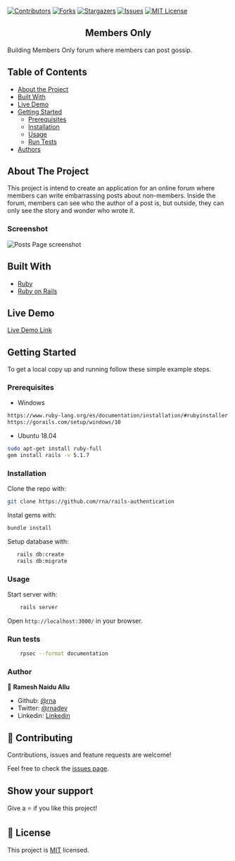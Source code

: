 
<!-- PROJECT SHIELDS -->
<!--
*** I'm using markdown "reference style" links for readability.
*** Reference links are enclosed in brackets [ ] instead of parentheses ( ).
*** See the bottom of this document for the declaration of the reference variables
*** for contributors-url, forks-url, etc. This is an optional, concise syntax you may use.
*** https://www.markdownguide.org/basic-syntax/#reference-style-links
-->

[![Contributors][contributors-shield]][contributors-url]
[![Forks][forks-shield]][forks-url]
[![Stargazers][stars-shield]][stars-url]
[![Issues][issues-shield]][issues-url]
[![MIT License][license-shield]][license-url]


<p align="center">
  <h2 class ="norse" align="center" style="@font-face {font-family: 'Norse'; src: url('/fonts/Norse.otf'); font-family:'Norse'}">Members Only</h2>
</p>

Building Members Only forum where members can post gossip.

## Table of Contents

- [About the Project](#about-the-project)
- [Built With](#built-with)
- [Live Demo](#live-demo)
- [Getting Started](#getting-started)
  * [Prerequisites](#prerequisites)
  * [Installation](#installation)
  * [Usage](#usage)
  * [Run Tests](#run-tests)
- [Authors](#authors)

<!-- - [Acknowledgements](#acknowledgements) -->

## About The Project
This project is intend to create an application for an online forum where members can write embarrassing posts about non-members. Inside the forum, members can see who the author of a post is, but outside, they can only see the story and wonder who wrote it.

### Screenshot
![Posts Page screenshot](https://i.imgur.com/VfRP5ru.jpg)

## Built With

- [Ruby](https://www.ruby-lang.org)
- [Ruby on Rails](https://rubyonrails.org/)

## Live Demo

[Live Demo Link](https://members-only-site.herokuapp.com/)

## Getting Started

To get a local copy up and running follow these simple example steps.

### Prerequisites

- Windows

```sh
https://www.ruby-lang.org/es/documentation/installation/#rubyinstaller
https://gorails.com/setup/windows/10
```

- Ubuntu 18.04

```sh
sudo apt-get install ruby-full
gem install rails -v 5.1.7
```
<!-- ### Setup -->

### Installation

Clone the repo with:

```sh
git clone https://github.com/rna/rails-authentication
```

Instal gems with:

```sh
bundle install
```

Setup database with:

```sh
   rails db:create
   rails db:migrate
```

### Usage

Start server with:

```sh
    rails server
```

Open `http://localhost:3000/` in your browser.

### Run tests

```sh
    rpsec --format documentation
```
<!-- ### Deployment -->


### Author

👤 **Ramesh Naidu Allu**

- Github: [@rna](https://github.com/rna)
- Twitter: [@rnadev](https://twitter.com/rnadev)
- Linkedin: [Linkedin](https://linkedin.com/in/rnadev)

## 🤝 Contributing

Contributions, issues and feature requests are welcome!

Feel free to check the [issues page](issues/).

## Show your support

Give a ⭐️ if you like this project!

<!-- ## Acknowledgments

- Hat tip to anyone whose code was used
- Inspiration
- etc -->

## 📝 License

This project is [MIT](lic.url) licensed.


<!-- MARKDOWN LINKS & IMAGES -->
<!-- https://www.markdownguide.org/basic-syntax/#reference-style-links -->

[contributors-shield]: https://img.shields.io/github/contributors/rna/rails-authentication.svg?style=flat-square
[contributors-url]: https://github.com/rna/rails-authentication/graphs/contributors
[forks-shield]: https://img.shields.io/github/forks/rna/rails-authentication.svg?style=flat-square
[forks-url]: https://github.com/rna/rails-authentication/network/members
[stars-shield]: https://img.shields.io/github/stars/rna/rails-authentication.svg?style=flat-square
[stars-url]: https://github.com/rna/rails-authentication/stargazers
[issues-shield]: https://img.shields.io/github/issues/rna/rails-authentication.svg?style=flat-square
[issues-url]: https://github.com/rna/rails-authentication/issues
[license-shield]: https://img.shields.io/badge/License-MIT-yellow.svg
[license-url]: https://opensource.org/licenses/MIT
